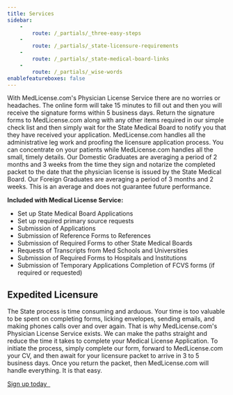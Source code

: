```yaml
---
title: Services
sidebar:
    -
        route: /_partials/_three-easy-steps
    -
        route: /_partials/_state-licensure-requirements
    -
        route: /_partials/_state-medical-board-links
    -
        route: /_partials/_wise-words
enablefeatureboxes: false
---
```


<p>With MedLicense.com's Physician License Service there are no worries or headaches. The online form will take 15 minutes to fill out and then you will receive the signature forms within 5 business days. Return the signature forms to MedLicense.com along with any other items required in our simple check list and then simply wait for the State Medical Board to notify you that they have received your application. MedLicense.com handles all the administrative leg work and proofing the licensure application process. You can concentrate on your patients while MedLicense.com handles all the small, timely details. Our Domestic Graduates are averaging a period of 2 months and 3 weeks from the time they sign and notarize the completed packet to the date that the physician license is issued by the State Medical Board. Our Foreign Graduates are averaging a period of 3 months and 2 weeks. This is an average and does not guarantee future performance.</p>
<p><strong>Included with Medical License Service:</strong></p>
<ul>
<li>Set up State Medical Board Applications</li>
<li>Set up required primary source requests</li>
<li>Submission of Applications</li>
<li>Submission of Reference Forms to References</li>
<li>Submission of Required Forms to other State Medical Boards</li>
<li>Requests of Transcripts from Med Schools and Universities</li>
<li>Submission of Required Forms to Hospitals and Institutions</li>
<li>Submission of Temporary Applications Completion of FCVS forms (if required or requested)</li>
</ul>
<h2 id="mcetoc_1cdprh4fe0">Expedited Licensure</h2>
<p>The State process is time consuming and arduous. Your time is too valuable to be spent on completing forms, licking envelopes, sending emails, and making phones calls over and over again. That is why MedLicense.com's Physician License Service exists. We can make the paths straight and reduce the time it takes to complete your Medical License Application. To initiate the process, simply complete our form, forward to MedLicense.com your CV, and then await for your licensure packet to arrive in 3 to 5 business days. Once you return the packet, then MedLicense.com will handle everything. It is that easy.</p>
<p><a class="btn btn-secondary" href="../../pricing">Sign up today <em class="fa fa-sm fa-play" aria-hidden="true">&nbsp;</em></a>&nbsp;</p>